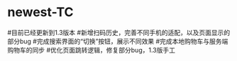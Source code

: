 # newest-TC
#目前已经更新到1.3版本
#新增扫码历史，完善不同手机的适配，以及页面显示的部分bug
#完成搜索界面的“切换”按钮，展示不同效果
#完成本地购物车与服务端购物车的同步
#优化页面跳转逻辑，修复部分bug，1.3版手工
